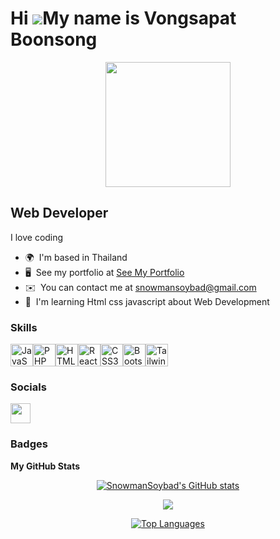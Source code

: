 Hi ![](https://user-images.githubusercontent.com/18350557/176309783-0785949b-9127-417c-8b55-ab5a4333674e.gif)My name is Vongsapat Boonsong
==========================================================================================================================================

<div id="header" align="center">
  <img src="https://media1.tenor.com/m/Ir3fMRFe6JkAAAAd/getfake-getreal.gif" width="200"/>
</div>

Web Developer
-------------

I love coding

* 🌍  I'm based in Thailand
* 🖥️  See my portfolio at [See My Portfolio](http://sdsdsdsdsdsdsdsdsdsddsd)
* ✉️  You can contact me at [snowmansoybad@gmail.com](mailto:snowmansoybad@gmail.com)
* 🧠  I'm learning Html css javascript about Web Development

### Skills


<p align="left">
<a href="https://developer.mozilla.org/en-US/docs/Web/JavaScript" target="_blank" rel="noreferrer"><img src="https://raw.githubusercontent.com/danielcranney/readme-generator/main/public/icons/skills/javascript-colored.svg" width="36" height="36" alt="JavaScript" /></a><a href="https://www.php.net/" target="_blank" rel="noreferrer"><img src="https://raw.githubusercontent.com/danielcranney/readme-generator/main/public/icons/skills/php-colored.svg" width="36" height="36" alt="PHP" /></a><a href="https://developer.mozilla.org/en-US/docs/Glossary/HTML5" target="_blank" rel="noreferrer"><img src="https://raw.githubusercontent.com/danielcranney/readme-generator/main/public/icons/skills/html5-colored.svg" width="36" height="36" alt="HTML5" /></a><a href="https://reactjs.org/" target="_blank" rel="noreferrer"><img src="https://raw.githubusercontent.com/danielcranney/readme-generator/main/public/icons/skills/react-colored.svg" width="36" height="36" alt="React" /></a><a href="https://www.w3.org/TR/CSS/#css" target="_blank" rel="noreferrer"><img src="https://raw.githubusercontent.com/danielcranney/readme-generator/main/public/icons/skills/css3-colored.svg" width="36" height="36" alt="CSS3" /></a><a href="https://getbootstrap.com/" target="_blank" rel="noreferrer"><img src="https://raw.githubusercontent.com/danielcranney/readme-generator/main/public/icons/skills/bootstrap-colored.svg" width="36" height="36" alt="Bootstrap" /></a><a href="https://tailwindcss.com/" target="_blank" rel="noreferrer"><img src="https://raw.githubusercontent.com/danielcranney/readme-generator/main/public/icons/skills/tailwindcss-colored.svg" width="36" height="36" alt="TailwindCSS" /></a>
</p>


### Socials

<p align="left"> <a href="https://www.github.com/SnowmanSoybad" target="_blank" rel="noreferrer"> <picture> <source media="(prefers-color-scheme: dark)" srcset="https://raw.githubusercontent.com/danielcranney/readme-generator/main/public/icons/socials/github-dark.svg" /> <source media="(prefers-color-scheme: light)" srcset="https://raw.githubusercontent.com/danielcranney/readme-generator/main/public/icons/socials/github.svg" /> <img src="https://raw.githubusercontent.com/danielcranney/readme-generator/main/public/icons/socials/github.svg" width="32" height="32" /> </picture> </a></p>

### Badges

<b>My GitHub Stats</b>

<div id="header" align="center">
<a href="http://www.github.com/SnowmanSoybad"><img src="https://github-readme-stats.vercel.app/api?username=SnowmanSoybad&show_icons=true&hide=&count_private=true&title_color=a855f7&text_color=22c55e&icon_color=000000&bg_color=000000&hide_border=true&show_icons=true" alt="SnowmanSoybad's GitHub stats" /></a>

<a href="http://www.github.com/SnowmanSoybad"><img src="https://github-readme-streak-stats.herokuapp.com/?user=SnowmanSoybad&stroke=ef4444&background=000000&ring=3382ed&fire=3382ed&currStreakNum=ef4444&currStreakLabel=3382ed&sideNums=ef4444&sideLabels=ef4444&dates=ef4444&hide_border=true" /></a>

<a href="https://github.com/SnowmanSoybad" align="left"><img src="https://github-readme-stats.vercel.app/api/top-langs/?username=SnowmanSoybad&langs_count=10&title_color=3382ed&text_color=ef4444&icon_color=000000&bg_color=000000&hide_border=true&locale=en&custom_title=Top%20%Languages" alt="Top Languages" /></a>
</div>
